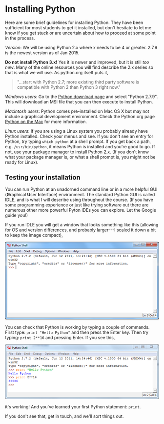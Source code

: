 # Installing Python

Here are some brief guidelines for installing Python. They have been
sufficient for most students to get it installed, but don't hesitate to
let me know if you get stuck or are uncertain about how to proceed at
some point in the process.

*Version*: We will be using Python 2.x where x needs to be 4 or greater.
2.7.9 is the newest version as of Jan 2015.

**Do not install Python 3.x!** Yes it is newer and improved, but it is
still *too new*. Many of the online resources you will find describe the
2.x series so that is what we will use. As python.org itself puts it,

> "\...start with Python 2.7; more existing third party software is
> compatible with Python 2 than Python 3 right now."

*Windows users*: Go to the [Python download
page](http://www.python.org/download) and select "Python 2.7.9". This
will download an MSI file that you can then execute to install Python.

*Macintosh users*: Python comes pre-installed on Mac OS X but may not
include a graphical development environment. Check the Python.org page
[Python on the Mac](http://www.python.org/download/mac/) for more
information.

*Linux users*: If you are using a Linux system you probably already have
Python installed. Check your menus and see. If you don't see an entry
for Python, try typing `which python` at a shell prompt. If you get back
a path, e.g. `/usr/bin/python`, it means Python is installed and you're
good to go. If not, use your package manager to install Python 2.x. (If
you don't know what your package manager is, or what a shell prompt is,
you might not be ready for Linux).

## Testing your installation

You can run Python at an unadorned command line or in a more helpful GUI
(**G**raphical **U**ser **I**nterface) environment. The standard Python
GUI is called IDLE, and is what I will describe using throughout the
course. (If you have some programming experience or just like trying
software out there are numerous other more powerful Pyton IDEs you can
explore. Let the Google guide you!)

If you run IDLE you will get a window that looks something like this
(allowing for OS and version differences, and probably larger---I scaled
it down a bit to keep the image compact),

![.](08_IDLE_Window.png)

You can check that Python is working by typing a couple of commands.
First type: `print "Hello Python"` and then press the Enter key. Then
try typing: `print 2**16` and pressing Enter. If you see this,

![.](08_IDLE_Test.png)

it's working! And you've learned your first Python statement: `print`.

If you don't see that, get in touch, and we'll sort things out.
